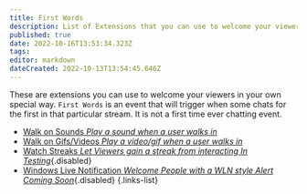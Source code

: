 ```yaml
---
title: First Words
description: List of Extensions that you can use to welcome your viewers into stream.
published: true
date: 2022-10-16T13:53:34.323Z
tags: 
editor: markdown
dateCreated: 2022-10-13T13:54:45.646Z
---
```


These are extensions you can use to welcome your viewers in your own special way. `First Words` is an event that will trigger when some chats for the first in that particular stream. It is not a first time ever chatting event.

- [Walk on Sounds *Play a sound when a user walks in*](/extensions/walkon-sounds)
- [Walk on Gifs/Videos *Play a video/gif when a user walks in*](/extensions/walkon-videos-images)
- [Watch Streaks *Let Viewers gain a streak from interacting* *In Testing*](/extensions/watch-streaks){.disabled}
- [Windows Live Notification *Welcome People with a WLN style Alert* *Coming Soon*](/extensions/windows-live-notification){.disabled}
  {.links-list}